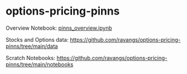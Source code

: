 # options-pricing-pinns

Overview Notebook: [pinns_overview.ipynb](https://github.com/ravangs/options-pricing-pinns/blob/main/pinns_overview.ipynb)

Stocks and Options data: https://github.com/ravangs/options-pricing-pinns/tree/main/data

Scratch Notebooks: https://github.com/ravangs/options-pricing-pinns/tree/main/notebooks
